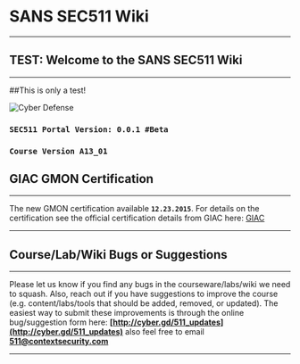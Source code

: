 SANS SEC511 Wiki
==================

---

TEST: Welcome to the SANS SEC511 Wiki
----------

---

##This is only a test!

![Cyber Defense](SEC511/CyberDefense_logo.jpg)
### **`SEC511 Portal Version: 0.0.1 #Beta`**
### **`Course Version A13_01`**



GIAC GMON Certification
----------

---

The new GMON certification available **`12.23.2015`**. For details on the certification see the official certification details from GIAC here: [GIAC](https://www.giac.org/certification/continuous-monitoring-certification-gmon)

---

Course/Lab/Wiki Bugs or Suggestions
----------

---

Please let us know if you find any bugs in the courseware/labs/wiki we need to squash. Also, reach out if you have suggestions to improve the course (e.g. content/labs/tools that should be added, removed, or updated). The easiest way to submit these improvements is through the online bug/suggestion form here: **[http://cyber.gd/511_updates](http://cyber.gd/511_updates)** also feel free to email **<511@contextsecurity.com>**

---
